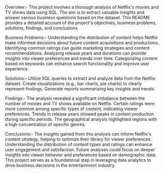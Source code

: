 Overview:- 
This project involves a thorough analysis of Netflix's movies and TV shows data using SQL. The aim is to extract valuable insights and answer various business questions based on the dataset. This README provides a detailed account of the project's objectives, business problems, solutions, findings, and conclusions.

Business Problems:-
Understanding the distribution of content helps Netflix make informed decisions about future content acquisitions and productions.
Identifying common ratings can guide marketing strategies and content recommendations.
Analyzing release years and durations can provide insights into viewer preferences and trends over time.
Categorizing content based on keywords can enhance search functionality and improve user experience.

Solutions:-
Utilize SQL queries to extract and analyze data from the Netflix dataset.
Create visualizations (e.g., bar charts, pie charts) to clearly represent findings.
Generate reports summarizing key insights and trends.

Findings:-
The analysis revealed a significant imbalance between the number of movies and TV shows available on Netflix.
Certain ratings were more common among specific types of content, indicating viewer preferences.
Trends in release years showed peaks in content production during specific periods.
The geographical analysis highlighted regions with a high concentration of specific genres.

Conclusions:-
The insights gained from this analysis can inform Netflix's content strategy, helping to optimize their library for viewer preferences.
Understanding the distribution of content types and ratings can enhance user engagement and satisfaction.
Future analyses could focus on deeper insights into viewer behavior and preferences based on demographic data.
This project serves as a foundational step in leveraging data analytics to drive business decisions in the entertainment industry.
